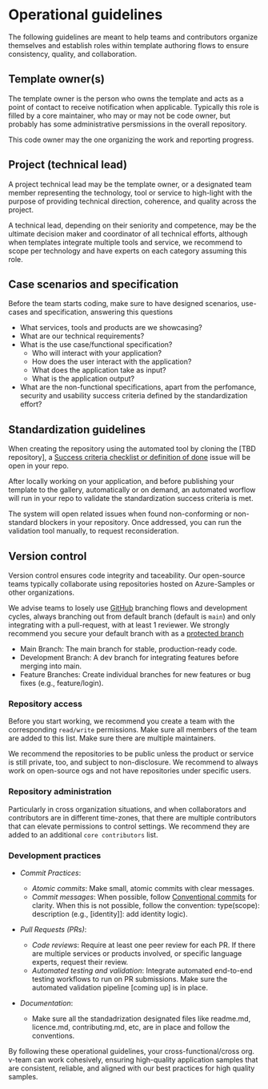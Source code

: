 # Operational guidelines

The following guidelines are meant to help teams and contributors organize themselves and establish roles within template authoring flows to ensure consistency, quality, and collaboration.

## Template owner(s)

The template owner is the person who owns the template and acts as a point of contact to receive notification when applicable. Typically this role is filled by a core maintainer, who may or may not be code owner, but probably has some administrative persmissions in the overall repository.

This code owner may the one organizing the work and reporting progress. 

## Project (technical lead)

A project technical lead may be the template owner, or a designated team member representing the technology, tool or service to high-light with the purpose of providing technical direction, coherence, and quality across the project. 

A technical lead, depending on their seniority and competence, may be the ultimate decision maker and coordinator of all technical efforts, although when templates integrate multiple tools and service, we recommend to scope per technology and have experts on each category assuming this role.

## Case scenarios and specification

Before the team starts coding, make sure to have designed scenarios, use-cases and specification, answering this questions

- What services, tools and products are we showcasing?
- What are our technical requirements?
- What is the use case/functional specification? 
    * Who will interact with your application?
    * How does the user interact with the application?
    * What does the application take as input?
    * What is the application output?
- What are the non-functional specifications, apart from the perfomance, security and usability success criteria defined by the standardization effort?

## Standardization guidelines

When creating the repository using the automated tool by cloning the [TBD repository], a [Success criteria checklist or definition of done](./definition-of-done.md) issue will be open in your repo. 

After locally working on your application, and before publishing your template to the gallery, automatically or on demand, an automated worflow will run in your repo to validate the standardization success criteria is met.

The system will open related issues when found non-conforming or non-standard blockers in your repository. Once addressed, you can run the validation tool manually, to request reconsideration.

## Version control

Version control ensures code integrity and taceability. Our open-source teams typically collaborate using repositories hosted on Azure-Samples or other organizations.

We advise teams to losely use [GitHub](https://docs.github.com/en/get-started/using-github/github-flow) branching flows and development cycles, always branching out from default branch (default is `main`) and only integrating with a pull-request, with at least 1 reviewer. We strongly recommend you secure your default branch with as a [protected branch](https://docs.github.com/en/repositories/configuring-branches-and-merges-in-your-repository/managing-protected-branches/about-protected-branches)

- Main Branch: The main branch for stable, production-ready code.
- Development Branch: A dev branch for integrating features before merging into main.
- Feature Branches: Create individual branches for new features or bug fixes (e.g., feature/login).

### Repository access

Before you start working, we recommend you create a team with the corresponding `read/write` permissions. Make sure all members of the team are added to this list. Make sure there are multiple maintainers.

We recommend the repositories to be public unless the product or service is still private, too, and subject to non-disclosure. We recommend to always work on open-source ogs and not have repositories under specific users. 

### Repository administration

Particularly in cross organization situations, and when collaborators and contributors are in different time-zones, that there are multiple contributors that can elevate permissions to control settings. We recommend they are added to an additional `core contributors` list. 

### Development practices

- *Commit Practices*:
    - *Atomic commits*: Make small, atomic commits with clear messages.
    - *Commit messages*: When possible, follow [Conventional commits](https://www.conventionalcommits.org/en/v1.0.0/) for clarity. When this is not possible, follow the convention: type(scope): description (e.g., [identity]]: add identity logic).

- *Pull Requests (PRs)*:
    - *Code reviews*: Require at least one peer review for each PR. If there are multiple services or products involved, or specific language experts, request their review.
    - *Automated testing and validation*: Integrate automated end-to-end testing workflows to run on PR submissions. Make sure the automated validation pipeline [coming up] is in place.

- *Documentation*:
    - Make sure all the standadrization designated files like readme.md, licence.md, contributing.md, etc, are in place and follow the conventions.

By following these operational guidelines, your cross-functional/cross org. v-team can work cohesively, ensuring high-quality application samples that are consistent, reliable, and aligned with our best practices for high quality samples.